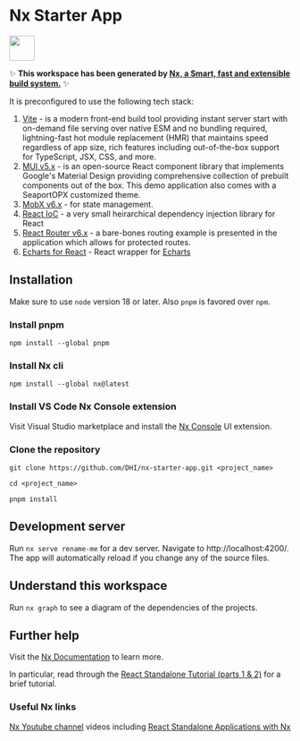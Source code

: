 # Nx Starter App

<a alt="Nx logo" href="https://nx.dev" target="_blank" rel="noreferrer"><img src="https://raw.githubusercontent.com/nrwl/nx/master/images/nx-logo.png" width="45"></a>

✨ **This workspace has been generated by [Nx, a Smart, fast and extensible build system.](https://nx.dev)** ✨

It is preconfigured to use the following tech stack:
1. [Vite](https://vitejs.dev) - is a modern front-end build tool providing instant server start with on-demand file serving over native ESM and no bundling required, lightning-fast hot module replacement (HMR) that maintains speed regardless of app size, rich features including out-of-the-box support for TypeScript, JSX, CSS, and more.
2. [MUI v5.x](https://mui.com/material-ui/getting-started/overview/) - is an open-source React component library that implements Google's Material Design providing comprehensive collection of prebuilt components out of the box. This demo application also comes with a SeaportOPX customized theme.
3. [MobX v6.x](https://mobx.js.org/README.html) - for state management.
4. [React IoC](https://github.com/gnaeus/react-ioc) - a very small heirarchical dependency injection library for React
5. [React Router v6.x](https://reactrouter.com/en/main) - a bare-bones routing example is presented in the application which allows for protected routes. 
6. [Echarts for React](https://github.com/hustcc/echarts-for-react) - React wrapper for [Echarts](https://echarts.apache.org/en/index.html)
## Installation
Make sure to use `node` version 18 or later. Also `pnpm` is favored over `npm`.

### Install pnpm
`npm install --global pnpm`

### Install Nx cli
`npm install --global nx@latest `

### Install VS Code Nx Console extension
Visit Visual Studio marketplace and install the [Nx Console](https://marketplace.visualstudio.com/items?itemName=nrwl.angular-console) UI extension.

### Clone the repository 
`git clone https://github.com/DHI/nx-starter-app.git <project_name>`

`cd <project_name>`

`pnpm install`

## Development server

Run `nx serve rename-me` for a dev server. Navigate to http://localhost:4200/. The app will automatically reload if you change any of the source files.

## Understand this workspace

Run `nx graph` to see a diagram of the dependencies of the projects.

## Further help

Visit the [Nx Documentation](https://nx.dev) to learn more.

In particular, read through the [React Standalone Tutorial (parts 1 & 2)](https://nx.dev/tutorials/react-standalone-tutorial) for a brief tutorial.

### Useful Nx links
[Nx Youtube channel](https://www.youtube.com/@nxdevtools)  videos including [React Standalone Applications with Nx](https://www.youtube.com/watch?v=Q1WxHhmd7BU)
